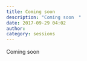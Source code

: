 ```yaml
---
title: Coming soon　
description: "Coming soon　"
date: 2017-09-29 04:02
author:
category: sessions
---
```

Coming soon　